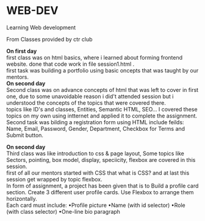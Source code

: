 # WEB-DEV
Learning Web development

From Classes provided by ctr club

<B>On first day</B> <br>
first class was on html basics, where i learned about forming frontend website. done that code work in file session1.html .
<br>
first task was building a portfolio using basic oncepts that was taught by our mentors.
<br>
<B>On second day</B><br>
Second class was on advance concepts of html that was left to cover in first one, due to some unavoidable reason i did't attended session but i understood the concepts of the topics that were covered there.
<br>
topics like ID's and classes, Entities, Semantic HTML, SEO...
 I covered these topics on my own using intternet and applied it to complete the assignment.
 <br>
 Second task was bilding a registration form using HTML include feilds: Name, Email, Password, Gender, Department, Checkbox for Terms and Submit button.
 <br>

<B>On second day</B><br>
Third class was like introduction to css & page layout,
Some topics like Sectors, pointing, box model, display, speciicity, flexbox  are covered in this session.
<br>
first of all our mentors started with CSS that what is CSS?
and at last this session get wrapped by topic flexbox.
<br>
In form of assignment, a project has been given that is to Build a profile card section. Create 3 different user profile cards. Use Flexbox to arrange them horizontally. 
<br>
Each card must include:
 •Profile picture
 •Name (with id selector)
 •Role (with class selector)
 •One-line bio paragraph

